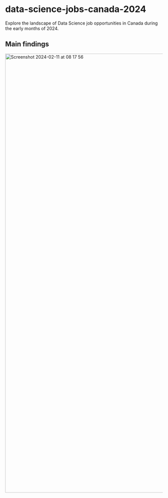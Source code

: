 # data-science-jobs-canada-2024
Explore the landscape of Data Science job opportunities in Canada during the early months of 2024. 

## Main findings

<img width="1402" alt="Screenshot 2024-02-11 at 08 17 56" src="https://github.com/DelphineSabatier/data-science-jobs-canada-2024/assets/146428961/ac8c692a-ac8e-41db-920d-415e8c916e8f">
